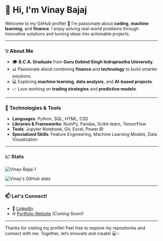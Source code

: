 # 👋 Hi, I'm Vinay Bajaj  

Welcome to my GitHub profile! 🚀 I’m passionate about **coding**, **machine learning**, and **finance**. I enjoy solving real-world problems through innovative solutions and turning ideas into actionable projects.

---

### 💡 About Me
- 🎓 **B.C.A. Graduate** from **Guru Gobind Singh Indraprastha University**.
- 📊 Passionate about combining **finance** and **technology** to build smarter solutions.
- 💻 Exploring **machine learning**, **data analysis**, and **AI-based projects**.
- 📈 Love working on **trading strategies** and **predictive models**.

---

### 🔧 Technologies & Tools
- **Languages**: Python, SQL, HTML, CSS
- **Libraries & Frameworks**: NumPy, Pandas, Scikit-learn, TensorFlow
- **Tools**: Jupyter Notebook, Git, Excel, Power BI
- **Specialized Skills**: Feature Engineering, Machine Learning Models, Data Visualization

---

### 📈 Stats
<p align="left"> 
    <img src="https://komarev.com/ghpvc/?username=Vinay-Bajaj-1&label=Profile%20views&color=0e75b6&style=flat" alt="Vinay-Bajaj-1" /> 
</p>

![Vinay's GitHub stats](https://github-readme-stats.vercel.app/api?username=Vinay-Bajaj-1&show_icons=true&theme=radical)

---

### 📫 Let's Connect!
- 💼 [LinkedIn](https://www.linkedin.com/in/vinay-bajaj-aa5868229/)  
- 🌐 [Portfolio Website](#) *(Coming Soon!)*

---

Thanks for visiting my profile! Feel free to explore my repositories and connect with me. Together, let’s innovate and create! 💻✨
